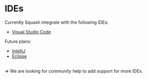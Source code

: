 
# IDEs

Currently Squash integrate with the following IDEs:
 - [Visual Studio Code](https://github.com/solo-io/squash-vscode.git)

Future plans:
 - [IntelliJ](https://www.jetbrains.com/idea/)
 - [Eclipse](https://eclipse.org/ide/)



<BR>
=> We are looking for community help to add support for more IDEs.
